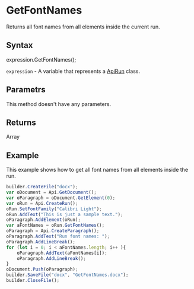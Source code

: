 # GetFontNames

Returns all font names from all elements inside the current run.

## Syntax

expression.GetFontNames();

`expression` - A variable that represents a [ApiRun](../ApiRun.md) class.

## Parametrs

This method doesn't have any parameters.

## Returns

Array<String>

## Example

This example shows how to get all font names from all elements inside the run.

```javascript
builder.CreateFile("docx");
var oDocument = Api.GetDocument();
var oParagraph = oDocument.GetElement(0);
var oRun = Api.CreateRun();
oRun.SetFontFamily("Calibri Light");
oRun.AddText("This is just a sample text.");
oParagraph.AddElement(oRun);
var aFontNames = oRun.GetFontNames();
oParagraph = Api.CreateParagraph();
oParagraph.AddText("Run font names: ");
oParagraph.AddLineBreak();
for (let i = 0; i < aFontNames.length; i++ ){
	oParagraph.AddText(aFontNames[i]);
	oParagraph.AddLineBreak();
}
oDocument.Push(oParagraph);
builder.SaveFile("docx", "GetFontNames.docx");
builder.CloseFile();
```